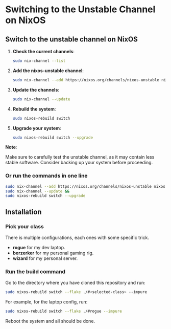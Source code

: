 # Switching to the Unstable Channel on NixOS

## Switch to the unstable channel on NixOS

1. **Check the current channels**:

    ```bash
    sudo nix-channel --list
    ```

2. **Add the nixos-unstable channel**:

    ```bash
    sudo nix-channel --add https://nixos.org/channels/nixos-unstable nixos
    ```

3. **Update the channels**:

    ```bash
    sudo nix-channel --update
    ```

4. **Rebuild the system**:

    ```bash
    sudo nixos-rebuild switch
    ```

5. **Upgrade your system**:

    ```bash
    sudo nixos-rebuild switch --upgrade
    ```

**Note**:

Make sure to carefully test the unstable channel, as it may contain less stable software. 
Consider backing up your system before proceeding.

### Or run the commands in one line

```bash
sudo nix-channel --add https://nixos.org/channels/nixos-unstable nixos && 
sudo nix-channel --update && 
sudo nixos-rebuild switch --upgrade
```

## Installation

### Pick your class

There is multiple configurations, each ones with some specific trick.

- **rogue** for my dev laptop.
- **berzerker** for my personal gaming rig.
- **wizard** for my personal server.

### Run the build command

Go to the directory where you have cloned this repository and run:

```bash
sudo nixos-rebuild switch --flake ./#<selected-class> --impure
```

For example, for the laptop config, run:

```bash
sudo nixos-rebuild switch --flake ./#rogue --impure
```

Reboot the system and all should be done.
